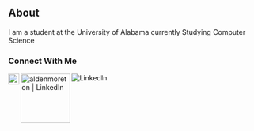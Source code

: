 ## About

I am a student at the University of Alabama currently Studying Computer Science

### Connect With Me
[<img align="left" alt="aldenmoreton | LinkedIn" width="22px" src="https://cdn.jsdelivr.net/npm/simple-icons@v3/icons/linkedin.svg" />][linkedin]

[linkedin]: https://linkedin.com/in/alden-moreton

[<img align="left" alt="aldenmoreton | LinkedIn" width="100px" src="https://img.shields.io/badge/linkedin-%230077B5.svg?style=for-the-badge&logo=linkedin&logoColor=white" />][linkedin]
![LinkedIn](https://img.shields.io/badge/linkedin-%230077B5.svg?style=for-the-badge&logo=linkedin&logoColor=white)              
